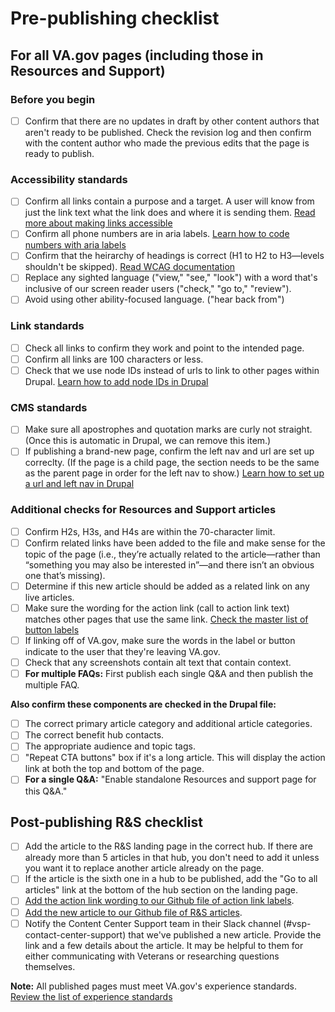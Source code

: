 # Pre-publishing checklist

## For all VA.gov pages (including those in Resources and Support)

### Before you begin
- [ ] Confirm that there are no updates in draft by other content authors that aren't ready to be published. Check the revision log and then confirm with the content author who made the previous edits that the page is ready to publish.

### Accessibility standards

- [ ] Confirm all links contain a purpose and a target. A user will know from just the link text what the link does and where it is sending them. [Read more about making links accessible](https://www.accessibilityoz.com/2014/02/links-and-accessibility/)
- [ ] Confirm all phone numbers are in aria labels. [Learn how to code numbers with aria labels](https://design.va.gov/content-style-guide/dates-and-numbers#phone-numbers)
- [ ] Confirm that the heirarchy of headings is correct (H1 to H2 to H3—levels shouldn't be skipped). [Read WCAG documentation](https://www.w3.org/WAI/tutorials/page-structure/headings/)
- [ ] Replace any sighted language ("view," "see," "look") with a word that's inclusive of our screen reader users ("check," "go to," "review").
- [ ] Avoid using other ability-focused language. ("hear back from")

### Link standards

- [ ] Check all links to confirm they work and point to the intended page.
- [ ] Confirm all links are 100 characters or less.
- [ ] Check that we use node IDs instead of urls to link to other pages within Drupal. [Learn how to add node IDs in Drupal](https://github.com/department-of-veterans-affairs/va.gov-team/blob/master/teams/vsa/teams/sitewide-content/how-to-do-different-tasks/linking-with-node-ids.md) 

### CMS standards

- [ ] Make sure all apostrophes and quotation marks are curly not straight. (Once this is automatic in Drupal, we can remove this item.)
- [ ] If publishing a brand-new page, confirm the left nav and url are set up correclty. (If the page is a child page, the section needs to be the same as the parent page in order for the left nav to show.) [Learn how to set up a url and left nav in Drupal](https://github.com/department-of-veterans-affairs/va.gov-team/blob/master/teams/vsa/teams/sitewide-content/how-to-do-different-tasks/adding-left-nav-and-url.md)

### Additional checks for Resources and Support articles

- [ ] Confirm H2s, H3s, and H4s are within the 70-character limit.
- [ ] Confirm related links have been added to the file and make sense for the topic of the page (i.e., they’re actually related to the article—rather than “something you may also be interested in”—and there isn’t an obvious one that’s missing).
- [ ] Determine if this new article should be added as a related link on any live articles. 
- [ ] Make sure the wording for the action link (call to action link text) matches other pages that use the same link. [Check the master list of button labels](https://github.com/department-of-veterans-affairs/va.gov-team/blob/master/teams/vsa/teams/sitewide-content/resources-and-support/rs-cta-button-audit.md)
- [ ] If linking off of VA.gov, make sure the words in the label or button indicate to the user that they're leaving VA.gov.
- [ ] Check that any screenshots contain alt text that contain context.
- [ ] **For multiple FAQs:** First publish each single Q&A and then publish the multiple FAQ.

**Also confirm these components are checked in the Drupal file:**</br>
- [ ] The correct primary article category and additional article categories. 
- [ ] The correct benefit hub contacts. 
- [ ] The appropriate audience and topic tags. 
- [ ] "Repeat CTA buttons" box if it's a long article. This will display the action link at both the top and bottom of the page.
- [ ] **For a single Q&A:** "Enable standalone Resources and support page for this Q&A."

## Post-publishing R&S checklist

- [ ] Add the article to the R&S landing page in the correct hub. If there are already more than 5 articles in that hub, you don't need to add it unless you want it to replace another article already on the page.
- [ ] If the article is the sixth one in a hub to be published, add the "Go to all articles" link at the bottom of the hub section on the landing page.
- [ ] [Add the action link wording to our Github file of action link labels](https://github.com/department-of-veterans-affairs/va.gov-team/blob/master/teams/vsa/teams/sitewide-content/resources-and-support/rs-cta-button-audit.md).
- [ ] [Add the new article to our Github file of R&S articles](https://github.com/department-of-veterans-affairs/va.gov-team/blob/master/teams/vsa/teams/sitewide-content/resources-and-support/resources-and-support-article-list.md).
- [ ] Notify the Content Center Support team in their Slack channel (#vsp-contact-center-support) that we've published a new article. Provide the link and a few details about the article. It may be helpful to them for either communicating with Veterans or researching questions themselves. 

**Note:** All published pages must meet VA.gov's experience standards. [Review the list of experience standards](https://depo-platform-documentation.scrollhelp.site/collaboration-cycle/VA.gov-experience-standards.1683980311.html)  
